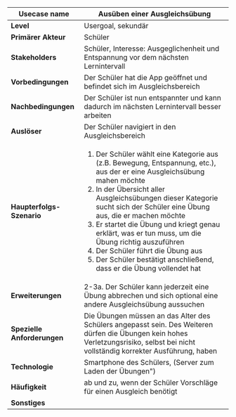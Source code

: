| **Usecase name**            | Ausüben einer Ausgleichsübung |
|-----------------------------|-|
| **Level**                   | Usergoal, sekundär |
| **Primärer Akteur**         | Schüler |
| **Stakeholders**            | Schüler, Interesse: Ausgeglichenheit und Entspannung vor dem nächsten Lernintervall|
| **Vorbedingungen**          | Der Schüler hat die App geöffnet und befindet sich im Ausgleichsbereich |
| **Nachbedingungen**         | Der Schüler ist nun entspannter und kann dadurch im nächsten Lernintervall besser arbeiten |
| **Auslöser**                | Der Schüler navigiert in den Ausgleichsbereich|
| **Haupterfolgs-Szenario**   | <ol><li>Der Schüler wählt eine Kategorie aus (z.B. Bewegung, Entspannung, etc.), aus der er eine Ausgleichsübung mahen möchte</li><li>In der Übersicht aller Ausgleichsübungen dieser Kategorie sucht sich der Schüler eine Übung aus, die er machen möchte </li> <li> Er startet die Übung und kriegt genau erklärt, was er tun muss, um die Übung richtig auszuführen</li><li>Der Schüler führt die Übung aus</li><li>Der Schüler bestätigt anschließend, dass er die Übung vollendet hat</li></ol>|
| **Erweiterungen**           | 2-3a. Der Schüler kann jederzeit eine Übung abbrechen und sich optional eine andere Ausgleichsübung aussuchen |
| **Spezielle Anforderungen** | Die Übungen müssen an das Alter des Schülers angepasst sein. Des Weiteren dürfen die Übungen kein hohes Verletzungsrisiko, selbst bei nicht vollständig korrekter Ausführung, haben |
| **Technologie**             | Smartphone des Schülers, (Server zum Laden der Übungen")|
| **Häufigkeit**              | ab und zu, wenn der Schüler Vorschläge für einen Ausgleich benötigt|
| **Sonstiges**               | |